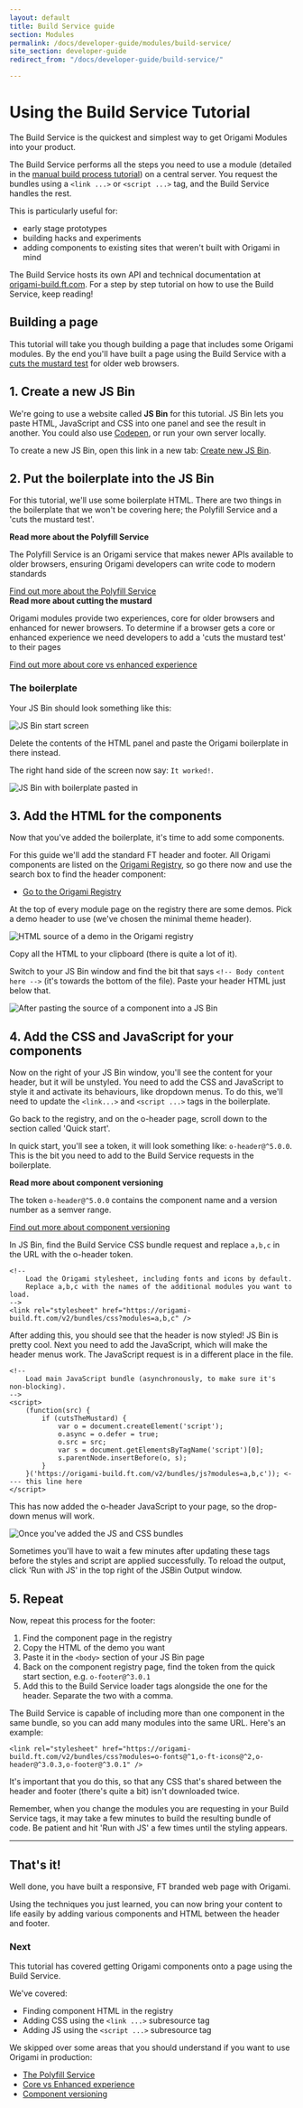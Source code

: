 ```yaml
---
layout: default
title: Build Service guide
section: Modules
permalink: /docs/developer-guide/modules/build-service/
site_section: developer-guide
redirect_from: "/docs/developer-guide/build-service/"

---
```


<h1>Using the Build Service <span class="o-labels o-labels--big">Tutorial</span></h1>

The Build Service is the quickest and simplest way to get Origami Modules into your product.

The Build Service performs all the steps you need to use a module (detailed in the [manual build process tutorial]({{site.baseurl}}/docs/developer-guide/modules/building-modules/)) on a central server. You request the bundles using a `<link ...>` or `<script ...>` tag, and the Build Service handles the rest.

This is particularly useful for:

- early stage prototypes
- building hacks and experiments
- adding components to existing sites that weren't built with Origami in mind

The Build Service hosts its own API and technical documentation at [origami-build.ft.com](https://origami-build.ft.com). For a step by step tutorial on how to use the Build Service, keep reading!


## Building a page

This tutorial will take you though building a page that includes some Origami modules. By the end you'll have built a page using the Build Service with a [cuts the mustard test]({{site.baseurl}}/docs/developer-guide/modules/core-vs-enhanced-experience/) for older web browsers.

## 1. Create a new JS Bin
We're going to use a website called **JS Bin** for this tutorial. JS Bin lets you paste HTML, JavaScript and CSS into one panel and see the result in another. You could also use [Codepen](http://codepen.io/pen/?editors=1000), or run your own server locally.

To create a new JS Bin, open this link in a new tab: [Create new JS Bin](https://jsbin.com/?html,output).

## 2. Put the boilerplate into the JS Bin
For this tutorial, we'll use some boilerplate HTML. There are two things in the boilerplate that we won't be covering here; the Polyfill Service and a 'cuts the mustard test'.

<aside class='read-more'>
<strong>Read more about the Polyfill Service</strong>
<p>The Polyfill Service is an Origami service that makes newer APIs available to older browsers, ensuring Origami developers can write code to modern standards</p>
<a class='o-buttons' href='{{site.baseurl}}/docs/developer-guide/modules/core-vs-enhanced-experience/'>Find out more about the Polyfill Service</a>
</aside>

<aside class='read-more'>
<strong>Read more about cutting the mustard</strong>
<p>Origami modules provide two experiences, core for older browsers and enhanced for newer browsers. To determine if a browser gets a core or enhanced experience we need developers to add a 'cuts the mustard test' to their pages</p>
<a class='o-buttons' href='{{site.baseurl}}/docs/developer-guide/modules/'>Find out more about core vs enhanced experience</a>
</aside>

### The boilerplate
<div class="o-techdocs-gist" data-repo="Financial-Times/ft-origami" data-branch="gh-pages" data-path="/examples/build-service-tutorial-boilerplate.html"></div>


Your JS Bin should look something like this:

![JS Bin start screen](/img/build-service-tutorial/js-bin-start-page.png)

Delete the contents of the HTML panel and paste the Origami boilerplate in there instead.

The right hand side of the screen now say: `It worked!`.

![JS Bin with boilerplate pasted in](/img/build-service-tutorial/js-bin-with-boilerplate.png)


## 3. Add the HTML for the components

Now that you've added the boilerplate, it's time to add some components.

For this guide we'll add the standard FT header and footer. All Origami components are listed on the [Origami Registry](http://registry.origami.ft.com), so go there now and use the search box to find the header component:

* [Go to the Origami Registry](http://registry.origami.ft.com)

At the top of every module page on the registry there are some demos. Pick a demo header to use (we've chosen the minimal theme header).

![HTML source of a demo in the Origami registry](/img/build-service-tutorial/registry-demo-html.png)

Copy all the HTML to your clipboard (there is quite a lot of it).

Switch to your JS Bin window and find the bit that says `<!-- Body content here -->` (it's towards the bottom of the file).  Paste your header HTML just below that.

![After pasting the source of a component into a JS Bin](/img/build-service-tutorial/jsbin-unstyled-component.png)

## 4. Add the CSS and JavaScript for your components

Now on the right of your JS Bin window, you'll see the content for your header, but it will be unstyled.  You need to add the CSS and JavaScript to style it and activate its behaviours, like dropdown menus. To do this, we'll need to update the `<link...>` and `<script ...>` tags in the boilerplate.

Go back to the registry, and on the o-header page, scroll down to the section called 'Quick start'.

In quick start, you'll see a token, it will look something like: `o-header@^5.0.0`. This is the bit you need to add to the Build Service requests in the boilerplate.

<aside class='read-more'>
<strong>Read more about component versioning</strong>
<p>The token <code>o-header@^5.0.0</code> contains the component name and a version number as a semver range.</p>
<a class='o-buttons' href='{{site.baseurl}}/docs/developer-guide/modules/module-versioning/'>Find out more about component versioning</a>
</aside>

In JS Bin, find the Build Service CSS bundle request and replace `a,b,c` in the URL with the o-header token.

```
<!--
	Load the Origami stylesheet, including fonts and icons by default.
	Replace a,b,c with the names of the additional modules you want to load.
-->
<link rel="stylesheet" href="https://origami-build.ft.com/v2/bundles/css?modules=a,b,c" />
```

After adding this, you should see that the header is now styled! JS Bin is pretty cool.
Next you need to add the JavaScript, which will make the header menus work. The JavaScript request is in a different place in the file.

```
<!--
	Load main JavaScript bundle (asynchronously, to make sure it's non-blocking).
-->
<script>
	(function(src) {
		if (cutsTheMustard) {
			var o = document.createElement('script');
			o.async = o.defer = true;
			o.src = src;
			var s = document.getElementsByTagName('script')[0];
			s.parentNode.insertBefore(o, s);
		}
	}('https://origami-build.ft.com/v2/bundles/js?modules=a,b,c')); <---- this line here
</script>
```
This has now added the o-header JavaScript to your page, so the drop-down menus will work.

![Once you've added the JS and CSS bundles](/img//build-service-tutorial/jsbin-styled-component.png)

<aside>Sometimes you'll have to wait a few minutes after updating these tags before the styles and script are applied successfully.  To reload the output, click 'Run with JS' in the top right of the JSBin Output window.</aside>


## 5. Repeat

Now, repeat this process for the footer:

1. Find the component page in the registry
1. Copy the HTML of the demo you want
1. Paste it in the `<body>` section of your JS Bin page
1. Back on the component registry page, find the token from the quick start section, e.g. `o-footer@^3.0.1`
1. Add this to the Build Service loader tags alongside the one for the header. Separate the two with a comma.

The Build Service is capable of including more than one component in the same bundle, so you can add many modules into the same URL.  Here's an example:

	<link rel="stylesheet" href="https://origami-build.ft.com/v2/bundles/css?modules=o-fonts@^1,o-ft-icons@^2,o-header@^3.0.3,o-footer@^3.0.1" />

It's important that you do this, so that any CSS that's shared between the header and footer (there's quite a bit) isn't downloaded twice.

<aside>Remember, when you change the modules you are requesting in your Build Service tags, it may take a few minutes to build the resulting bundle of code.  Be patient and hit 'Run with JS' a few times until the styling appears.</aside>


----

## That's it!

Well done, you have built a responsive, FT branded web page with Origami.

Using the techniques you just learned, you can now bring your content to life easily by adding various components and HTML between the header and footer.

### Next

This tutorial has covered getting Origami components onto a page using the Build Service.

We've covered:

- Finding component HTML in the registry
- Adding CSS using the `<link ...>` subresource tag
- Adding JS using the `<script ...>` subresource tag

We skipped over some areas that you should understand if you want to use Origami in production:

- [The Polyfill Service](/docs/developer-guide/modules/using-the-polyfill-service/)
- [Core vs Enhanced experience](/docs/developer-guide/modules/cuts-the-mustard/)
- [Component versioning](/docs/developer-guide/modules/component-versioning/)
